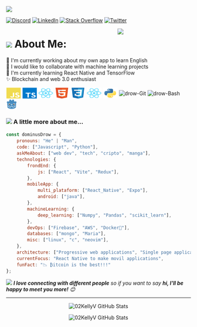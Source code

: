 <img align='center' src="https://media.giphy.com/media/qoTRVbiPUgZLwEC8B9/giphy.gif" width="850">

[![Discord](https://img.shields.io/badge/Discord-%237289DA.svg?logo=discord&logoColor=white)](https://discord.gg/Drow#4410) [![LinkedIn](https://img.shields.io/badge/LinkedIn-%230077B5.svg?logo=linkedin&logoColor=white)](https://linkedin.com/in/dominusdrow) [![Stack Overflow](https://img.shields.io/badge/-Stackoverflow-FE7A16?logo=stack-overflow&logoColor=white)](https://stackoverflow.com/users/20956546) [![Twitter](https://img.shields.io/badge/Twitter-%231DA1F2.svg?logo=Twitter&logoColor=white)](https://twitter.com/@D0minusDrow) 

<img align='right' src="https://media.giphy.com/media/M9gbBd9nbDrOTu1Mqx/giphy.gif" width="200">

# <img src="https://media.giphy.com/media/rBodBIYwtWVOBUXQBp/giphy.gif" width="50"/> About Me:
📱 I'm currently working about my own app to learn English<br>🦾 I would like to collaborate with machine learning projects<br>📕 I'm currently learning React Native and TensorFlow<br>✨ Blockchain and web 3.0 enthusiast<br>


 <div style="display: inline_block">
  <img align="center" alt="drow-Js" height="30" width="40" src="https://raw.githubusercontent.com/devicons/devicon/master/icons/javascript/javascript-plain.svg">
  <img align="center" alt="drow-Ts" height="30" width="40" src="https://raw.githubusercontent.com/devicons/devicon/master/icons/typescript/typescript-plain.svg">
  <img align="center" alt="drow-React" height="30" width="40" src="https://raw.githubusercontent.com/devicons/devicon/master/icons/react/react-original.svg">
  <img align="center" alt="drow-HTML" height="30" width="40" src="https://raw.githubusercontent.com/devicons/devicon/master/icons/html5/html5-original.svg">
  <img align="center" alt="drow-CSS" height="30" width="40" src="https://raw.githubusercontent.com/devicons/devicon/master/icons/css3/css3-original.svg">
  <img align="center" alt="drow-React-Native" height="30" width="40" src="https://raw.githubusercontent.com/devicons/devicon/master/icons/react/react-original.svg">
  <img align="center" alt="drow-Python" height="30" width="40" src="https://raw.githubusercontent.com/devicons/devicon/master/icons/python/python-original.svg">
  <img align="center" alt="drow-Git" height="30" width="40" src="https://raw.githubusercontent.com/jmnote/z-icons/master/svg/git.svg">
  <img align="center" alt="drow-Bash" height="30" width="40" src="https://raw.githubusercontent.com/jmnote/z-icons/master/svg/bash.svg">
  <img align="center" alt="drow-Godot" height="30" width="30" src="https://raw.githubusercontent.com/godotengine/godot/3a48474c49faff6fd12f7875a841fa7872d56f9e/icon.svg">   	
</div>



### <img src="https://media.giphy.com/media/VgCDAzcKvsR6OM0uWg/giphy.gif" width="50"> A little more about me...  

```javascript
const dominusDrow = {
    pronouns: "He" | "Man",
    code: ["Javascript", "Python"],
    askMeAbout: ["web dev", "tech", "cripto", "manga"],
    technologies: {
        frondEnd: {
            js: ["React", "Vite", "Redux"],
        },
        mobileApp: {
            multi_plataform: ["React_Native", "Expo"],
            android: ["java"],
        },
        machineLearning: {
            deep_learning: ["Numpy", "Pandas", "scikit_learn"],
        },
        devOps: ["Firebase", "AWS", "Docker🐳"],
        databases: ["mongo", "Maria"],
        misc: ["linux", "c", "neovim"],
    },
    architecture: ["Progressive web applications", "Single page applications"],
    currentFocus: "React Native to make movil applications",
    funFact: "📉 ₿itcoin is the best!!!"
};
```

<img src="https://media.giphy.com/media/LnQjpWaON8nhr21vNW/giphy.gif" width="60"> <em><b>I love connecting with different people</b> so if you want to say <b>hi, I'll be happy to meet you more!</b> 😊</em>

---

<p align="center"> <img src="https://github-readme-streak-stats.herokuapp.com/?user=DominusDrow&theme=merko&hide_border=true" alt="02KellyV GitHub Stats" />
<p align="center"> <img src="https://github-readme-stats.vercel.app/api/top-langs/?username=DominusDrow&theme=merko&hide_border=true&include_all_commits=false&count_private=false&layout=compact" alt="02KellyV GitHub Stats" />
        
